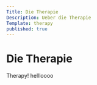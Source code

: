 ```yaml
---
Title: Die Therapie
Description: Ueber die Therapie
Template: therapy
published: true
---
```


# Die Therapie

Therapy! hellloooo
